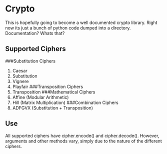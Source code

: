 # Crypto

This is hopefully going to become a well documented crypto library. Right now its just a bunch of python code dumped into a directory. Documentation? Whats that?

## Supported Ciphers
###Substitution Ciphers
1. Caesar
2. Substitution
3. Vignere
4. Playfair
###Transposition Ciphers
4. Transposition
###Mathematical Ciphers
5. Affine (Modular Arithmetic)
6. Hill (Matrix Multiplication)
###Combination Ciphers
7. ADFGVX (Substitution + Transposition)

## Use
All supported ciphers have cipher.encode() and cipher.decode(). However, arguments and other methods vary, simply due to the nature of the different ciphers.
